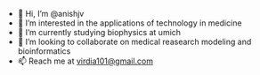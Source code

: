 - 👋 Hi, I’m @anishjv
- 👀 I’m interested in the applications of technology in medicine
- 🌱 I’m currently studying biophysics at umich
- 💞️ I’m looking to collaborate on medical reasearch modeling and bioinformatics 
- 📫 Reach me at virdia101@gmail.com

<!---
anishjv/anishjv is a ✨ special ✨ repository because its `README.md` (this file) appears on your GitHub profile.
You can click the Preview link to take a look at your changes.
--->
